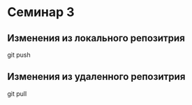 # Семинар 3

## Изменения из локального репозитрия
git push

## Изменения из удаленного репозитрия
git pull
